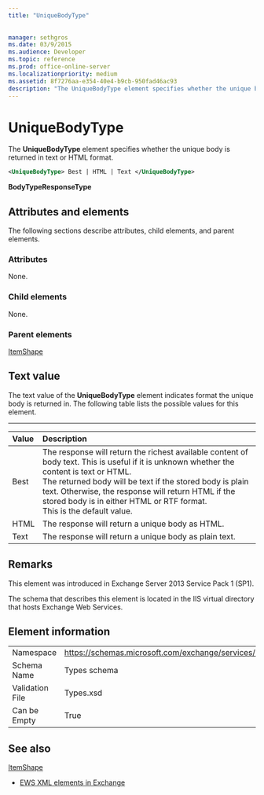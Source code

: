 ```yaml
---
title: "UniqueBodyType"
 
 
manager: sethgros
ms.date: 03/9/2015
ms.audience: Developer
ms.topic: reference
ms.prod: office-online-server
ms.localizationpriority: medium
ms.assetid: 8f7276aa-e354-40e4-b9cb-950fad46ac93
description: "The UniqueBodyType element specifies whether the unique body is returned in text or HTML format."
---
```


# UniqueBodyType

The **UniqueBodyType** element specifies whether the unique body is returned in text or HTML format. 
  
```XML
<UniqueBodyType> Best | HTML | Text </UniqueBodyType>
```

 **BodyTypeResponseType**
## Attributes and elements

The following sections describe attributes, child elements, and parent elements.
  
### Attributes

None.
  
### Child elements

None.
  
### Parent elements

[ItemShape](itemshape.md)
  
## Text value

The text value of the **UniqueBodyType** element indicates format the unique body is returned in. The following table lists the possible values for this element. 
  
****

|**Value**|**Description**|
|:-----|:-----|
|Best  <br/> |The response will return the richest available content of body text. This is useful if it is unknown whether the content is text or HTML.  <br/> The returned body will be text if the stored body is plain text. Otherwise, the response will return HTML if the stored body is in either HTML or RTF format.  <br/> This is the default value.  <br/> |
|HTML  <br/> |The response will return a unique body as HTML.  <br/> |
|Text  <br/> |The response will return a unique body as plain text.  <br/> |
   
## Remarks

This element was introduced in Exchange Server 2013 Service Pack 1 (SP1).
  
The schema that describes this element is located in the IIS virtual directory that hosts Exchange Web Services.
  
## Element information

|||
|:-----|:-----|
|Namespace  <br/> |https://schemas.microsoft.com/exchange/services/2006/types  <br/> |
|Schema Name  <br/> |Types schema  <br/> |
|Validation File  <br/> |Types.xsd  <br/> |
|Can be Empty  <br/> |True  <br/> |
   
## See also



[ItemShape](itemshape.md)


- [EWS XML elements in Exchange](ews-xml-elements-in-exchange.md)

